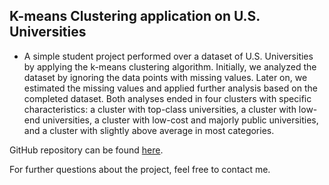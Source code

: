 ## K-means Clustering application on U.S. Universities

- A simple student project performed over a dataset of U.S. Universities by applying the k-means clustering algorithm. Initially, we analyzed the dataset by ignoring the data points with missing values. Later on, we estimated the missing values and applied further analysis based on the completed dataset. Both analyses ended in four clusters with specific characteristics: a cluster with top-class universities, a cluster with low-end universities, a cluster with low-cost and majorly public universities, and a cluster with slightly above average in most categories.

GitHub repository can be found [here](https://github.com/alpsertel/k_means_clustering_us_universities).

For further questions about the project, feel free to contact me.